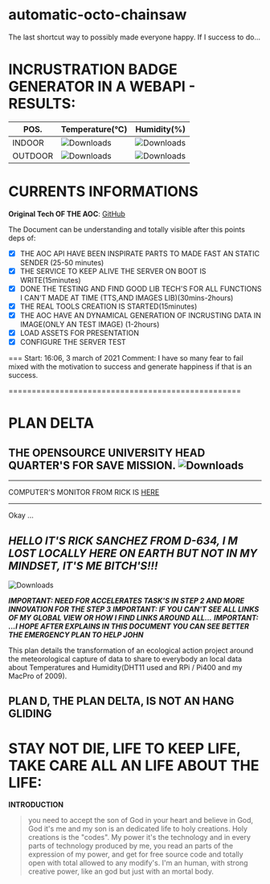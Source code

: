 # automatic-octo-chainsaw
The last shortcut way to possibly made everyone happy. If I success to do...

# INCRUSTRATION BADGE GENERATOR IN A WEBAPI - RESULTS:

|  POS.  | Temperature(°C) | Humidity(%) |
| ------ | ------ | ------ |
| INDOOR |   ![Downloads](https://distant.oac.mlp.informabox.tech/get_badge_meteo/T/IN) |   ![Downloads](https://distant.oac.mlp.informabox.tech/get_badge_meteo/H/IN) |
| OUTDOOR |   ![Downloads](https://distant.oac.mlp.informabox.tech/get_badge_meteo/T/OUT) |   ![Downloads](https://distant.oac.mlp.informabox.tech/get_badge_meteo/H/OUT) |



# CURRENTS INFORMATIONS

**Original Tech OF THE AOC**: [GitHub](https://github.com/LaGvidilo/automatic-octo-chainsaw)

The Document can be understanding and totally visible after this points deps of:
- [x] THE AOC API HAVE BEEN INSPIRATE PARTS TO MADE FAST AN STATIC SENDER (25-50 minutes)
- [x] THE SERVICE TO KEEP ALIVE THE SERVER ON BOOT IS WRITE(15minutes)
- [x] DONE THE TESTING AND FIND GOOD LIB TECH'S FOR ALL FUNCTIONS I CAN'T MADE AT TIME (TTS,AND IMAGES LIB)(30mins-2hours)
- [x] THE REAL TOOLS CREATION IS STARTED(15minutes)
- [x] THE AOC HAVE AN DYNAMICAL GENERATION OF INCRUSTING DATA IN IMAGE(ONLY AN TEST IMAGE) (1-2hours)
- [x] LOAD ASSETS FOR PRESENTATION
- [x] CONFIGURE THE SERVER TEST

===
Start: 16:06, 3 march of 2021
Comment: I have so many fear to fail mixed with the motivation to success and generate happiness if that is an success. 

==================================================


# PLAN DELTA

## THE OPENSOURCE UNIVERSITY HEAD QUARTER'S FOR SAVE MISSION. ![Downloads](https://distant.oac.mlp.informabox.tech/static/IMG_0945.GIF)

------

COMPUTER'S MONITOR FROM RICK IS [HERE](https://app.netdata.cloud/spaces/labo-de-rick-sanchez/rooms/opensourceuniversity/overview#_f=&chartName=menu_system)

------

Okay ...

## *HELLO IT'S RICK SANCHEZ FROM D-634, I M LOST LOCALLY HERE ON EARTH BUT NOT IN MY MINDSET, IT'S ME BITCH'S!!!*
![Downloads](https://distant.oac.mlp.informabox.tech/static/ricksanchez_tvshow_1.jpg)


***IMPORTANT: NEED FOR ACCELERATES TASK'S IN STEP 2 AND MORE INNOVATION FOR THE STEP 3***
***IMPORTANT: IF YOU CAN'T SEE ALL LINKS OF MY GLOBAL VIEW OR HOW I FIND LINKS AROUND ALL...***
***IMPORTANT: ...I HOPE AFTER EXPLAINS IN THIS DOCUMENT YOU CAN SEE BETTER THE EMERGENCY PLAN TO HELP JOHN***

This plan details the transformation of an ecological action project around the meteorological capture of data to share to everybody an local data about Temperatures and Humidity(DHT11 used and RPi / Pi400 and my MacPro of 2009).

PLAN D, THE PLAN DELTA, IS NOT AN HANG GLIDING 
-----
# STAY NOT DIE, LIFE TO KEEP LIFE, TAKE CARE ALL AN LIFE ABOUT THE LIFE:


**INTRODUCTION**

> you need to accept the son of God in your heart and believe in God,
> God it's me and my son is an dedicated life to holy creations.
> Holy creations is the "codes".
> My power it's the technology and in every parts of technology produced by me, you read an parts of the expression of my power, and get for free source code and totally open with total allowed to any modify's.
> I'm an human, with strong creative power, like an god but just with an mortal body.

